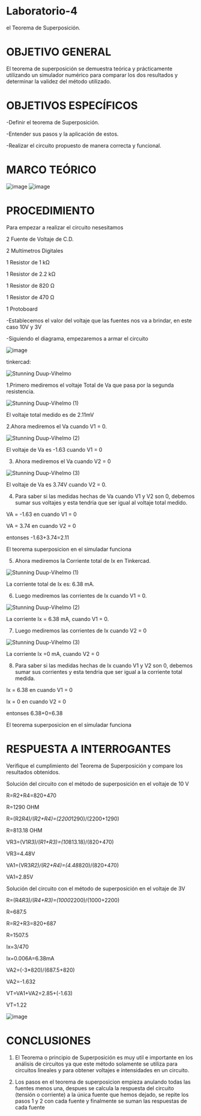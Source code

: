 # Laboratorio-4
 el Teorema de Superposición.

# OBJETIVO GENERAL

El teorema de superposición se demuestra teórica y prácticamente utilizando un simulador numérico para comparar los dos resultados y determinar la validez del método utilizado.

# OBJETIVOS ESPECÍFICOS

-Definir el teorema de Superposición.

-Entender sus pasos y la aplicación de estos.

-Realizar el circuito propuesto de manera correcta y funcional.

# MARCO TEÓRICO
![image](https://user-images.githubusercontent.com/116819463/209230598-d62b47c4-43e3-4e9f-b81a-fa1741d52746.png)
![image](https://user-images.githubusercontent.com/116819463/209230619-3a29c58b-042b-4a25-8d4b-a98d0bf00efe.png)

# PROCEDIMIENTO

Para empezar a realizar el circuito nesesitamos

2 Fuente de Voltaje de C.D.

2 Multímetros Digitales

1 Resistor de 1 kΩ

1 Resistor de 2.2 kΩ

1 Resistor de 820 Ω

1 Resistor de 470 Ω

1 Protoboard

-Establecemos el valor del voltaje que las fuentes nos va a brindar, en este caso 10V y 3V

-Siguiendo el diagrama, empezaremos a armar el circuito

![image](https://user-images.githubusercontent.com/116819463/209029232-70389e78-1f9b-4cad-b2e6-ab6df936b5d5.png)

tinkercad:

![Stunning Duup-Vihelmo](https://user-images.githubusercontent.com/116819463/209029403-e5134da2-0eda-4be1-8152-330cab89d920.png)

1.Primero mediremos el voltaje Total de Va que pasa por la segunda resistencia.

![Stunning Duup-Vihelmo (1)](https://user-images.githubusercontent.com/116819463/209030629-9cd52cb3-6ada-463e-bad2-baec43853a4e.png)

El voltaje total medido es de 2.11mV

2.Ahora mediremos el Va cuando V1 = 0.

![Stunning Duup-Vihelmo (2)](https://user-images.githubusercontent.com/116819463/209031102-feb17dc3-4168-4047-bfcb-d754df5a3b6f.png)


El voltaje de Va es -1.63 cuando V1 = 0

3. Ahora mediremos el Va cuando V2 = 0

![Stunning Duup-Vihelmo (3)](https://user-images.githubusercontent.com/116819463/209031063-2d36b1cb-aeca-48e5-93ab-fae373949f25.png)

El voltaje de Va es 3.74V cuando V2 = 0.

4. Para saber si las medidas hechas de Va cuando V1 y V2 son 0, debemos sumar sus voltajes y esta tendria que ser igual al voltaje total medido.

VA = -1.63 en cuando V1 = 0

VA = 3.74 en cuando V2 = 0

entonses -1.63+3.74=2.11

El teorema superposicion en el simuladar funciona

5. Ahora mediremos la Corriente total de Ix en Tinkercad.

![Stunning Duup-Vihelmo (1)](https://user-images.githubusercontent.com/116819463/209030654-aa8fc704-4640-4738-8707-171c2315c033.png)

La corriente total de Ix es: 6.38 mA.

6. Luego mediremos las corrientes de Ix cuando V1 = 0.

![Stunning Duup-Vihelmo (2)](https://user-images.githubusercontent.com/116819463/209031107-427c5745-e639-4a7f-8a63-080b851a076d.png)

La corriente Ix = 6.38 mA, cuando V1 = 0.

7. Luego mediremos las corrientes de Ix cuando V2 = 0

![Stunning Duup-Vihelmo (3)](https://user-images.githubusercontent.com/116819463/209031032-2a0f3a69-ae23-45b3-92b8-817ca569156d.png)

La corriente Ix =0 mA, cuando V2 = 0

8. Para saber si las medidas hechas de Ix cuando V1 y V2 son 0, debemos sumar sus corrientes y esta tendria que ser igual a la corriente total medida.

Ix = 6.38 en cuando V1 = 0

Ix = 0 en cuando V2 = 0

entonses 6.38+0=6.38

El teorema superposicion en el simuladar funciona

# RESPUESTA A INTERROGANTES 

Verifique el cumplimiento del Teorema de Superposición y compare los resultados obtenidos.

Solución del circuito con el método de superposición en el voltaje de 10 V

R=R2+R4=820+470

R=1290 OHM

R=(R2*R4)/(R2+R4)=(2200*1290)/(2200+1290)

R=813.18 OHM

VR3=(V1*R3)/(R1+R3)=(10*813.18)/(820+470)

VR3=4.48V

VA1=(VR3*R2)/(R2+R4)=(4.48*820)/(820+470)

VA1=2.85V

Solución del circuito con el método de superposición en el voltaje de 3V

R=(R4*R3)/(R4+R3)=(1000*2200)/(1000+2200)

R=687.5

R=R2+R3=820+687

R=1507.5

Ix=3/470

Ix=0.006A=6.38mA

VA2=(-3*820)/(687.5+820)

VA2=-1.632

VT=VA1+VA2=2.85+(-1.63)

VT=1.22

![image](https://user-images.githubusercontent.com/116819463/209233393-3c2a66f8-1141-4302-95ee-140b32569501.png)

# CONCLUSIONES

1) El Teorema o principio de Superposición es muy util e importante en los análisis de circuitos ya que este método solamente se utiliza para circuitos lineales y para obtener voltajes e intensidades en un circuito.

2) Los pasos en el teorema de superposicion empieza anulando todas las fuentes menos una, despues se calcula la respuesta del circuito (tensión o corriente) a la única fuente que hemos dejado, 
se repite los pasos 1 y 2 con cada fuente y finalmente se suman las respuestas de cada fuente
